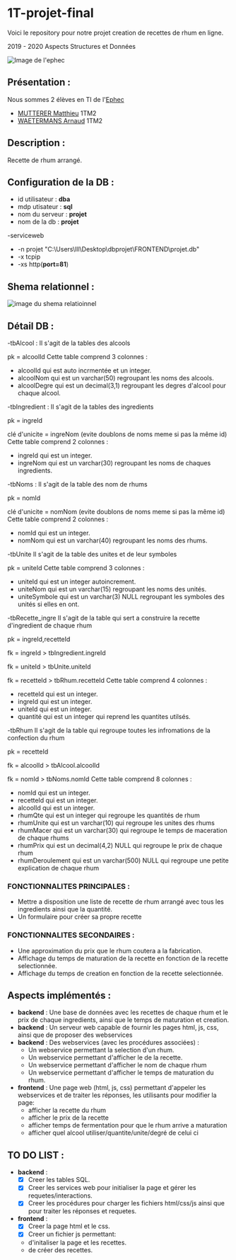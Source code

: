 # 1T-projet-final
Voici le repository pour notre projet creation de recettes de rhum en ligne.

2019 - 2020 Aspects Structures et Données

 ![Image de l'ephec](https://i.imgur.com/k1pB47i.png?1)
## Présentation :  
Nous sommes 2 élèves en TI de l'[Ephec](https://www.ephec.be/)
* [MUTTERER Matthieu](https://github.com/Matthieu-mutterer) 1TM2
* [WAETERMANS Arnaud](https://github.com/ArnaudW29) 1TM2
## Description :
Recette de rhum arrangé.
## Configuration de la DB : 
* id utilisateur : **dba**
* mdp utisateur  : **sql**
* nom du serveur : **projet**
* nom de la db   : **projet**


-serviceweb

* -n projet "C:\Users\lll\Desktop\dbprojet\FRONTEND\projet.db"
* -x tcpip
* -xs http(**port=81**)
## Shema relationnel :
![image du shema relatioinnel](https://i.imgur.com/e9dyFFF.png)
## Détail DB : 
-tbAlcool :
Il s'agit de la tables des alcools

pk = alcoolId
Cette table comprend 3 colonnes : 
* alcoolId qui est auto incrmentée et un integer.
* alcoolNom qui est un varchar(50) regroupant les noms des alcools.
* alcoolDegre qui est un decimal(3,1) regroupant les degres d'alcool pour chaque alcool. 

-tbIngredient : 
Il s'agit de la tables des ingredients

pk = ingreId

clé d'unicite = ingreNom (evite doublons de noms meme si pas la même id)
Cette table comprend 2 colonnes :
* ingreId qui est un integer.
* ingreNom qui est un varchar(30) regroupant les noms de chaques ingredients.


-tbNoms :
Il s'agit de la table des nom de rhums

pk = nomId

clé d'unicite = nomNom (evite doublons de noms meme si pas la même id)
Cette table comprend 2 colonnes : 
* nomId qui est un integer.
* nomNom qui est un varchar(40) regroupant les noms des rhums.


-tbUnite
Il s'agit de la table des unites et de leur symboles

pk = uniteId
Cette table comprend 3 colonnes : 
* uniteId qui est un integer autoincrement.
* uniteNom qui est un varchar(15) regroupant les noms des unités.
* uniteSymbole qui est un varchar(3) NULL regroupant les symboles des unités si elles en ont.


-tbRecette_ingre
Il s'agit de la table qui sert a construire la recette d'ingredient de chaque rhum

pk = ingreId,recetteId 

fk = ingreId > tbIngredient.ingreId

fk = uniteId > tbUnite.uniteId

fk = recetteId > tbRhum.recetteId
Cette table comprend 4 colonnes : 
* recetteId qui est un integer.
* ingreId qui est un integer.
* uniteId qui est un integer.
* quantité qui est un integer qui reprend les quantites utilsés.


-tbRhum
Il s'agit de la table qui regroupe toutes les infromations de la confection du rhum

pk = recetteId

fk = alcoolId > tbAlcool.alcoolId

fk = nomId > tbNoms.nomId
Cette table comprend 8 colonnes : 
* nomId qui est un integer.
* recetteId qui est un integer.
* alcoolId qui est un integer.
* rhumQte qui est un integer qui regroupe les quantités de rhum
* rhumUnite qui est un varchar(10) qui regroupe les unites des rhums
* rhumMacer qui est un varchar(30) qui regroupe le temps de maceration de chaque rhums
* rhumPrix qui est un decimal(4,2) NULL  qui regroupe le prix de chaque rhum
* rhumDeroulement qui est un varchar(500) NULL qui regroupe une petite explication de chaque rhum


### FONCTIONNALITES PRINCIPALES : 
* Mettre a disposition une liste de recette de rhum arrangé avec tous les ingredients ainsi que la quantité.
* Un formulaire pour créer sa propre recette
### FONCTIONNALITES SECONDAIRES : 
* Une approximation du prix que le rhum coutera a la fabrication.
* Affichage du temps de maturation de la recette en fonction de la recette selectionnée.
* Affichage du temps de creation en fonction de la recette selectionnée.
## Aspects implémentés :
* **backend** : Une base de données avec les recettes de chaque rhum et le prix de chaque ingredients, ainsi que le temps de maturation et creation.
* **backend** : Un serveur web capable de fournir les pages html, js, css, ainsi que de proposer des webservices
* **backend** : Des webservices (avec les procédures associées) :
	* Un webservice permettant la selection d'un rhum.
	* Un webservice permettant d'afficher le de la recette.
	* Un webservice permettant d'afficher le nom de chaque rhum
	* Un webservice permettant d'afficher le temps de maturation du rhum.
* **frontend** : Une page web (html, js, css) permettant d'appeler les webservices et de traiter les réponses, les utilisants pour modifier la page: 	
	* afficher la recette du rhum
	* afficher le prix de la recette
	* afficher temps de fermentation pour que le rhum arrive a maturation
	* afficher quel alcool utiliser/quantite/unite/degré de celui ci 
## TO DO LIST :
* **backend** : 
     * [x] Creer les tables SQL.
     * [x] Creer les services web pour initialiser la page et gérer les requetes/interactions.
     * [x] Creer les procédures pour charger les fichiers html/css/js ainsi que pour traiter les réponses et requetes.
* **frontend** : 
     * [x] Creer la page html et le css.
     * [x] Creer un fichier js permettant:
     - d'initaliser la page et les recettes.
     - de créer des recettes.
